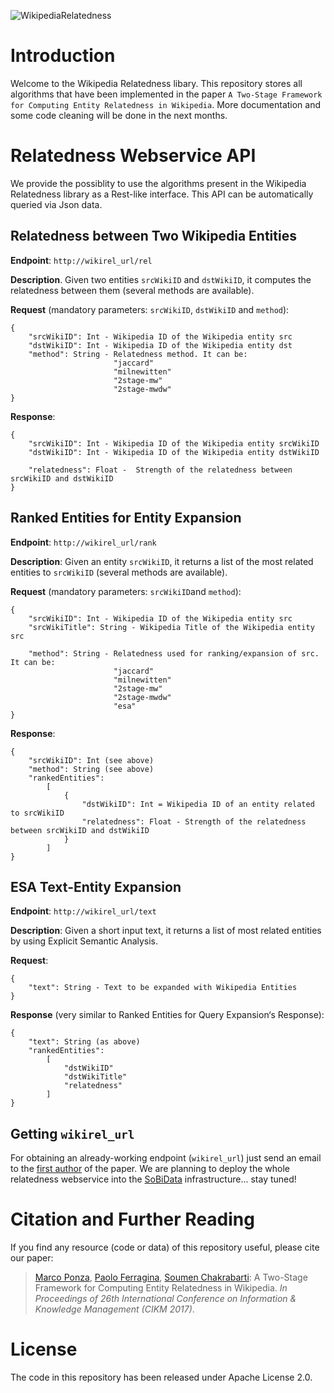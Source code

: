 ![WikipediaRelatedness](http://pages.di.unipi.it/ponza/public/images/wikipediarelatedness/logo.png)



Introduction
=============
Welcome to the Wikipedia Relatedness libary. This repository stores all algorithms that have been implemented in the paper `A Two-Stage Framework for Computing Entity Relatedness in Wikipedia`. More documentation and some code cleaning will be done in the next months.


Relatedness Webservice API
==========================

We provide the possiblity to use the algorithms present in the Wikipedia Relatedness library as a Rest-like interface. This API can be automatically queried via Json data.


Relatedness between Two Wikipedia Entities
------------------------------------------

**Endpoint**: `http://wikirel_url/rel`

**Description**. Given two entities `srcWikiID` and `dstWikiID`, it computes the relatedness between them (several methods are available).

**Request** (mandatory parameters: `srcWikiID`, `dstWikiID` and `method`):

    {
        "srcWikiID": Int - Wikipedia ID of the Wikipedia entity src
        "dstWikiID": Int - Wikipedia ID of the Wikipedia entity dst
        "method": String - Relatedness method. It can be:
                           "jaccard"
                           "milnewitten"
                           "2stage-mw"
                           "2stage-mwdw"
    }

**Response**:

    {
        "srcWikiID": Int - Wikipedia ID of the Wikipedia entity srcWikiID
        "dstWikiID": Int - Wikipedia ID of the Wikipedia entity dstWikiID
    
        "relatedness": Float -  Strength of the relatedness between srcWikiID and dstWikiID
    }
    
    
Ranked Entities for Entity Expansion
------------------------------------------

**Endpoint**: `http://wikirel_url/rank`

**Description**: Given an entity `srcWikiID`, it returns a list of the most related entities to `srcWikiID` (several methods are available).

**Request** (mandatory parameters: `srcWikiID`and `method`):

    {
        "srcWikiID": Int - Wikipedia ID of the Wikipedia entity src
        "srcWikiTitle": String - Wikipedia Title of the Wikipedia entity src
    
        "method": String - Relatedness used for ranking/expansion of src. It can be:
                           "jaccard"
                           "milnewitten"
                           "2stage-mw"
                           "2stage-mwdw"
                           "esa"
    }

**Response**:

    {
        "srcWikiID": Int (see above)
        "method": String (see above)
        "rankedEntities":
            [
                {
                    "dstWikiID": Int = Wikipedia ID of an entity related to srcWikiID
                    "relatedness": Float - Strength of the relatedness between srcWikiID and dstWikiID
                }
            ]
    }
    

ESA Text-Entity Expansion
-------------------------

**Endpoint**: `http://wikirel_url/text`

**Description**: Given a short input text, it returns a list of most related entities by using Explicit Semantic Analysis.

**Request**:

    {
        "text": String - Text to be expanded with Wikipedia Entities
    }

**Response** (very similar to Ranked Entities for Query Expansion‘s Response):

    {
        "text": String (as above)
        "rankedEntities":
            [
                "dstWikiID"
                "dstWikiTitle"
                "relatedness"
            ]
    }


Getting `wikirel_url`
---------------------

For obtaining an already-working endpoint (`wikirel_url`) just send an email to the [first author](http://pages.di.unipi.it/ponza/contact/) of the paper. We are planning to deploy the whole relatedness webservice into the [SoBiData](http://www.sobigdata.eu/) infrastructure... stay tuned! 



Citation and Further Reading
==========================

If you find any resource (code or data) of this repository useful, please cite our paper:

> [Marco Ponza](http://pages.di.unipi.it/ponza), [Paolo Ferragina](http://pages.di.unipi.it/ferragina/), [Soumen Chakrabarti](https://www.cse.iitb.ac.in/~soumen/):
> A Two-Stage Framework for Computing Entity Relatedness in Wikipedia.
> *In Proceedings of 26th International Conference on Information & Knowledge Management (CIKM 2017)*.


License
=======
The code in this repository has been released under Apache License 2.0.
